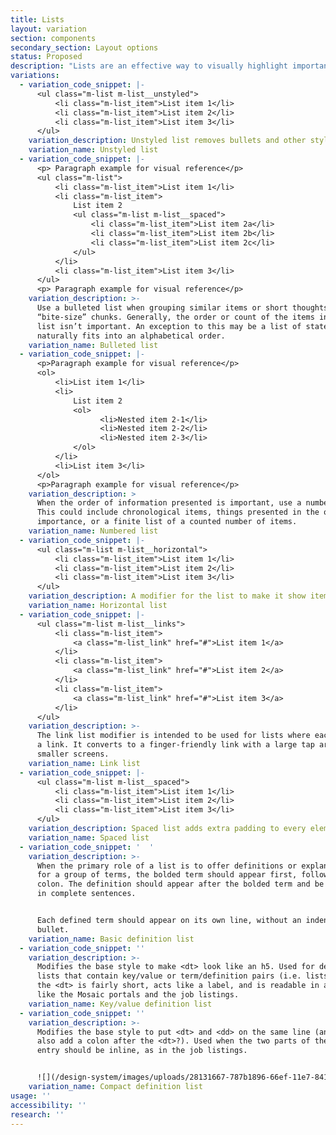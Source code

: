 ```yaml
---
title: Lists
layout: variation
section: components
secondary_section: Layout options
status: Proposed
description: "Lists are an effective way to visually highlight important information so that it can be more easily scanned and read. Before writing a list, it’s important to identify the best style needed for the information being presented.\n\nList items should:\n\n* Be capitalized\n* Avoid unnecessary repetition\n* Have a parallel structure\n* Start with an introductory clause or sentence\n* Use consistent punctuation\n\nIf the list items are complete sentences, the introductory clause should also be a complete sentence, followed by a colon. These list items should end with a period.\n\nIf the list items are a group of short fragments that each work to complete an introductory clause, the introductory clause should also be a short fragment, followed by a colon. These list items should end with no punctuation.\n\nMore information can be found at:\n* http://cfpb.github.io/design-manual/brand-guidelines/typography.html\t\n* https://cfpb.github.io/capital-framework/components/cf-typography/#lists"
variations:
  - variation_code_snippet: |-
      <ul class="m-list m-list__unstyled">
          <li class="m-list_item">List item 1</li>
          <li class="m-list_item">List item 2</li>
          <li class="m-list_item">List item 3</li>
      </ul>
    variation_description: Unstyled list removes bullets and other styling from a list.
    variation_name: Unstyled list
  - variation_code_snippet: |-
      <p> Paragraph example for visual reference</p>
      <ul class="m-list">
          <li class="m-list_item">List item 1</li>
          <li class="m-list_item">
              List item 2
              <ul class="m-list m-list__spaced">
                  <li class="m-list_item">List item 2a</li>
                  <li class="m-list_item">List item 2b</li>
                  <li class="m-list_item">List item 2c</li>
              </ul>
          </li>
          <li class="m-list_item">List item 3</li>
      </ul>
      <p> Paragraph example for visual reference</p>
    variation_description: >-
      Use a bulleted list when grouping similar items or short thoughts into
      “bite-size” chunks. Generally, the order or count of the items in a bullet
      list isn’t important. An exception to this may be a list of states, which
      naturally fits into an alphabetical order.
    variation_name: Bulleted list
  - variation_code_snippet: |-
      <p>Paragraph example for visual reference</p>
      <ol>
          <li>List item 1</li>
          <li>
              List item 2
              <ol>
                    <li>Nested item 2-1</li>
                    <li>Nested item 2-2</li>
                    <li>Nested item 2-3</li>
              </ol>
          </li>
          <li>List item 3</li>
      </ol>
      <p>Paragraph example for visual reference</p>
    variation_description: >
      When the order of information presented is important, use a numbered list.
      This could include chronological items, things presented in the order or
      importance, or a finite list of a counted number of items.
    variation_name: Numbered list
  - variation_code_snippet: |-
      <ul class="m-list m-list__horizontal">
          <li class="m-list_item">List item 1</li>
          <li class="m-list_item">List item 2</li>
          <li class="m-list_item">List item 3</li>
      </ul>
    variation_description: A modifier for the list to make it show items horizontally.
    variation_name: Horizontal list
  - variation_code_snippet: |-
      <ul class="m-list m-list__links">
          <li class="m-list_item">
              <a class="m-list_link" href="#">List item 1</a>
          </li>
          <li class="m-list_item">
              <a class="m-list_link" href="#">List item 2</a>
          </li>
          <li class="m-list_item">
              <a class="m-list_link" href="#">List item 3</a>
          </li>
      </ul>
    variation_description: >-
      The link list modifier is intended to be used for lists where each item is
      a link. It converts to a finger-friendly link with a large tap area on
      smaller screens.
    variation_name: Link list
  - variation_code_snippet: |-
      <ul class="m-list m-list__spaced">
          <li class="m-list_item">List item 1</li>
          <li class="m-list_item">List item 2</li>
          <li class="m-list_item">List item 3</li>
      </ul>
    variation_description: Spaced list adds extra padding to every element in a list.
    variation_name: Spaced list
  - variation_code_snippet: '  '
    variation_description: >-
      When the primary role of a list is to offer definitions or explanations
      for a group of terms, the bolded term should appear first, followed by a
      colon. The definition should appear after the bolded term and be written
      in complete sentences.


      Each defined term should appear on its own line, without an indentation or
      bullet.
    variation_name: Basic definition list
  - variation_code_snippet: ''
    variation_description: >-
      Modifies the base style to make <dt> look like an h5. Used for definition
      lists that contain key/value or term/definition pairs (i.e. lists where
      the <dt> is fairly short, acts like a label, and is readable in all caps),
      like the Mosaic portals and the job listings.
    variation_name: Key/value definition list
  - variation_code_snippet: ''
    variation_description: >-
      Modifies the base style to put <dt> and <dd> on the same line (and maybe
      also add a colon after the <dt>?). Used when the two parts of the list
      entry should be inline, as in the job listings.


      ![](/design-system/images/uploads/28131667-787b1896-66ef-11e7-8411-c0f40ba79e2c.png)
    variation_name: Compact definition list
usage: ''
accessibility: ''
research: ''
---
```

